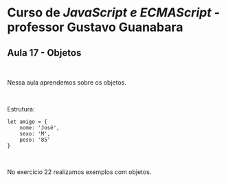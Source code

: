# Curso de *JavaScript e ECMAScript* - professor Gustavo Guanabara 

## Aula 17 - Objetos
<br>
<p>Nessa aula aprendemos sobre os objetos.</p>
<br>
<p>Estrutura:</p>
<pre><code>let amigo = {
    nome: 'José',
    sexo: 'M',
    peso: '85'
}
</code></pre>
<br>
<p>No exercício 22 realizamos exemplos com objetos.</p>